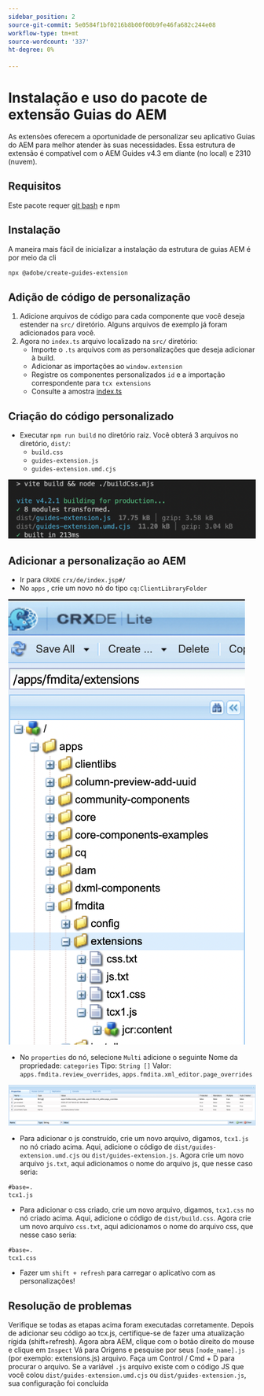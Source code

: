 ```yaml
---
sidebar_position: 2
source-git-commit: 5e0584f1bf0216b8b00f00b9fe46fa682c244e08
workflow-type: tm+mt
source-wordcount: '337'
ht-degree: 0%

---
```



# Instalação e uso do pacote de extensão Guias do AEM

As extensões oferecem a oportunidade de personalizar seu aplicativo Guias do AEM para melhor atender às suas necessidades. Essa estrutura de extensão é compatível com o AEM Guides v4.3 em diante (no local) e 2310 (nuvem).

## Requisitos

Este pacote requer [git bash](https://github.com/git-guides/install-git) e npm

## Instalação

A maneira mais fácil de inicializar a instalação da estrutura de guias AEM é por meio da cli

```bash
npx @adobe/create-guides-extension
```

## Adição de código de personalização

1. Adicione arquivos de código para cada componente que você deseja estender na `src/` diretório. Alguns arquivos de exemplo já foram adicionados para você.
2. Agora no `index.ts` arquivo localizado na `src/` diretório:
   - Importe o `.ts` arquivos com as personalizações que deseja adicionar à build.
   - Adicionar as importações ao `window.extension`
   - Registre os componentes personalizados `id` e a importação correspondente para `tcx extensions`
   - Consulte a amostra [index.ts](../../../src/index.ts)

## Criação do código personalizado

- Executar `npm run build` no diretório raiz. Você obterá 3 arquivos no diretório, `dist/`:
   - `build.css`
   - `guides-extension.js`
   - `guides-extension.umd.cjs`

![Saída da build](./../imgs/build_output.png)

## Adicionar a personalização ao AEM

- Ir para `CRXDE` `crx/de/index.jsp#/`
- No `apps` , crie um novo nó do tipo `cq:ClientLibraryFolder`

![Estrutura de pastas](./../imgs/crxde_folder_structure.png)

- No `properties` do nó, selecione `Multi` adicione o seguinte Nome da propriedade: `categories`
Tipo: `String []`
Valor: `apps.fmdita.review_overrides`, `apps.fmdita.xml_editor.page_overrides`

![Propriedades da pasta](./../imgs/crxde_folder_properties.png)

- Para adicionar o js construído, crie um novo arquivo, digamos, `tcx1.js` no nó criado acima. Aqui, adicione o código de `dist/guides-extension.umd.cjs` ou `dist/guides-extension.js`. Agora crie um novo arquivo `js.txt`, aqui adicionamos o nome do arquivo js, que nesse caso seria:

```t
#base=.
tcx1.js
```

- Para adicionar o css criado, crie um novo arquivo, digamos, `tcx1.css` no nó criado acima. Aqui, adicione o código de `dist/build.css`. Agora crie um novo arquivo `css.txt`, aqui adicionamos o nome do arquivo css, que nesse caso seria:

```t
#base=.
tcx1.css
```

- Fazer um `shift + refresh` para carregar o aplicativo com as personalizações!

## Resolução de problemas

Verifique se todas as etapas acima foram executadas corretamente.
Depois de adicionar seu código ao tcx.js, certifique-se de fazer uma atualização rígida (shift+refresh).
Agora abra AEM, clique com o botão direito do mouse e clique em `Inspect`
Vá para Origens e pesquise por seus `[node_name].js` (por exemplo: extensions.js) arquivo. Faça um Control / Cmd + D para procurar o arquivo. Se a variável `.js` arquivo existe com o código JS que você colou `dist/guides-extension.umd.cjs` ou `dist/guides-extension.js`, sua configuração foi concluída
